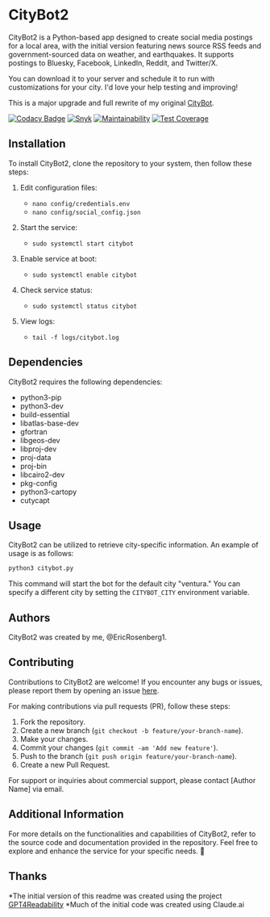 # CityBot2

CityBot2 is a Python-based app designed to create social media postings for a local area, with the initial version featuring news source RSS feeds and government-sourced data on weather, and earthquakes. It supports postings to Bluesky, Facebook, LinkedIn, Reddit, and Twitter/X.

You can download it to your server and schedule it to run with customizations for your city. I'd love your help testing and improving!

This is a major upgrade and full rewrite of my original [CityBot](https://github.com/ericrosenberg1/CityBot).

[![Codacy Badge](https://api.codacy.com/project/badge/Grade/8c8d2d6629f04bab95309da566e63b1d)](https://app.codacy.com/gh/ericrosenberg1/CityBot2?utm_source=github.com&utm_medium=referral&utm_content=ericrosenberg1/CityBot2&utm_campaign=Badge_Grade)
[![Snyk](https://snyk.io/test/github/ericrosenberg1/CityBot2/badge.svg)](https://snyk.io/test/github/ericrosenberg1/CityBot2)
[![Maintainability](https://api.codeclimate.com/v1/badges/4857f450946330748975/maintainability)](https://codeclimate.com/github/ericrosenberg1/CityBot2/maintainability)
[![Test Coverage](https://api.codeclimate.com/v1/badges/4857f450946330748975/test_coverage)](https://codeclimate.com/github/ericrosenberg1/CityBot2/test_coverage)

## Installation

To install CityBot2, clone the repository to your system, then follow these steps:

1. Edit configuration files:
   - `nano config/credentials.env`
   - `nano config/social_config.json`

2. Start the service:
   - `sudo systemctl start citybot`

3. Enable service at boot:
   - `sudo systemctl enable citybot`

4. Check service status:
   - `sudo systemctl status citybot`

5. View logs:
   - `tail -f logs/citybot.log`

## Dependencies

CityBot2 requires the following dependencies:
- python3-pip
- python3-dev
- build-essential
- libatlas-base-dev
- gfortran
- libgeos-dev
- libproj-dev
- proj-data
- proj-bin
- libcairo2-dev
- pkg-config
- python3-cartopy
- cutycapt

## Usage

CityBot2 can be utilized to retrieve city-specific information. An example of usage is as follows:

```bash
python3 citybot.py
```

This command will start the bot for the default city "ventura." You can specify a different city by setting the `CITYBOT_CITY` environment variable.

## Authors

CityBot2 was created by me, @EricRosenberg1.

## Contributing

Contributions to CityBot2 are welcome! If you encounter any bugs or issues, please report them by opening an issue [here](https://github.com/ericrosenberg1/CityBot2/issues).

For making contributions via pull requests (PR), follow these steps:
1. Fork the repository.
2. Create a new branch (`git checkout -b feature/your-branch-name`).
3. Make your changes.
4. Commit your changes (`git commit -am 'Add new feature'`).
5. Push to the branch (`git push origin feature/your-branch-name`).
6. Create a new Pull Request.

For support or inquiries about commercial support, please contact [Author Name] via email.

## Additional Information

For more details on the functionalities and capabilities of CityBot2, refer to the source code and documentation provided in the repository. Feel free to explore and enhance the service for your specific needs. 🌟

## Thanks

*The initial version of this readme was created using the  project [GPT4Readability](https://github.com/loevlie/GPT4Readability)
*Much of the initial code was created using Claude.ai
